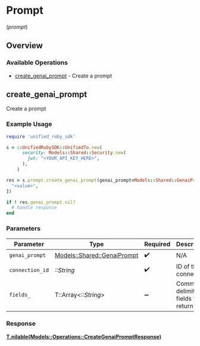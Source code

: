 # Prompt
(*prompt*)

## Overview

### Available Operations

* [create_genai_prompt](#create_genai_prompt) - Create a prompt

## create_genai_prompt

Create a prompt

### Example Usage

```ruby
require 'unified_ruby_sdk'

s = ::UnifiedRubySDK::UnifiedTo.new(
      security: Models::Shared::Security.new(
        jwt: "<YOUR_API_KEY_HERE>",
      ),
    )

res = s.prompt.create_genai_prompt(genai_prompt=Models::Shared::GenaiPrompt.new(), connection_id="<id>", fields_=[
  "<value>",
])

if ! res.genai_prompt.nil?
  # handle response
end

```

### Parameters

| Parameter                                                         | Type                                                              | Required                                                          | Description                                                       |
| ----------------------------------------------------------------- | ----------------------------------------------------------------- | ----------------------------------------------------------------- | ----------------------------------------------------------------- |
| `genai_prompt`                                                    | [Models::Shared::GenaiPrompt](../../models/shared/genaiprompt.md) | :heavy_check_mark:                                                | N/A                                                               |
| `connection_id`                                                   | *::String*                                                        | :heavy_check_mark:                                                | ID of the connection                                              |
| `fields_`                                                         | T::Array<*::String*>                                              | :heavy_minus_sign:                                                | Comma-delimited fields to return                                  |

### Response

**[T.nilable(Models::Operations::CreateGenaiPromptResponse)](../../models/operations/creategenaipromptresponse.md)**

